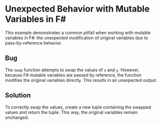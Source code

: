 # Unexpected Behavior with Mutable Variables in F#

This example demonstrates a common pitfall when working with mutable variables in F#: the unexpected modification of original variables due to pass-by-reference behavior.

## Bug

The `swap` function attempts to swap the values of `x` and `y`. However, because F# mutable variables are passed by reference, the function modifies the original variables directly.  This results in an unexpected output.

## Solution

To correctly swap the values, create a new tuple containing the swapped values and return the tuple. This way, the original variables remain unchanged.